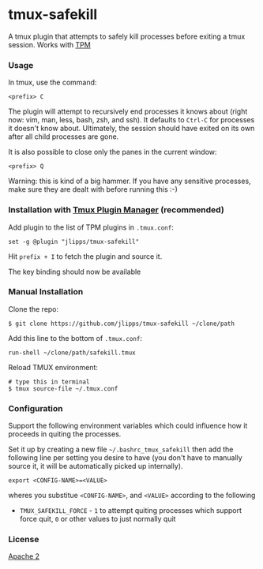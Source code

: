 tmux-safekill
=============

A tmux plugin that attempts to safely kill processes before exiting a tmux session. Works with [TPM](https://github.com/tmux-plugins/tpm)

### Usage

In tmux, use the command:

```
<prefix> C
```

The plugin will attempt to recursively end processes it knows about (right now: vim, man, less, bash, zsh, and ssh). It defaults to `Ctrl-C` for processes it doesn't know about. Ultimately, the session should have exited on its own after all child processes are gone.

It is also possible to close only the panes in the current window:

```
<prefix> Q
```

Warning: this is kind of a big hammer. If you have any sensitive processes, make sure they are dealt with before running this :-)

### Installation with [Tmux Plugin Manager](https://github.com/tmux-plugins/tpm) (recommended)

Add plugin to the list of TPM plugins in `.tmux.conf`:

    set -g @plugin "jlipps/tmux-safekill"

Hit `prefix + I` to fetch the plugin and source it.

The key binding should now be available

### Manual Installation

Clone the repo:

    $ git clone https://github.com/jlipps/tmux-safekill ~/clone/path

Add this line to the bottom of `.tmux.conf`:

    run-shell ~/clone/path/safekill.tmux

Reload TMUX environment:

    # type this in terminal
    $ tmux source-file ~/.tmux.conf

### Configuration

Support the following environment variables which could influence how it proceeds in quiting the processes.

Set it up by creating a new file `~/.bashrc_tmux_safekill` then add the following line per setting you desire to have (you don't have to manually source it,
it will be automatically picked up internally).

```
export <CONFIG-NAME>=<VALUE>
```

wheres you substitue `<CONFIG-NAME>`, and `<VALUE>` according to the following

* `TMUX_SAFEKILL_FORCE` - `1` to attempt quiting processes which support force quit, `0` or other values to just normally quit

### License

[Apache 2](LICENSE)
